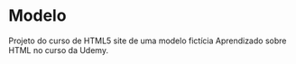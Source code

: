 # Modelo
Projeto do curso de HTML5 site de uma modelo fictícia
Aprendizado sobre HTML no curso da Udemy.
